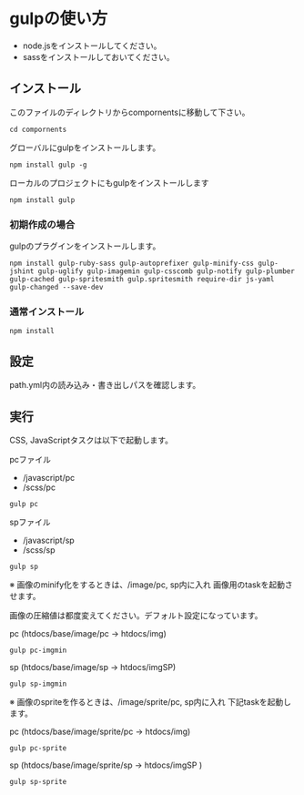 # gulpの使い方

- node.jsをインストールしてください。
- sassをインストールしておいてください。 

## インストール

このファイルのディレクトリからcompornentsに移動して下さい。

```
cd compornents
```




グローバルにgulpをインストールします。

```
npm install gulp -g
```

ローカルのプロジェクトにもgulpをインストールします

```
npm install gulp
```

### 初期作成の場合

gulpのプラグインをインストールします。

```
npm install gulp-ruby-sass gulp-autoprefixer gulp-minify-css gulp-jshint gulp-uglify gulp-imagemin gulp-csscomb gulp-notify gulp-plumber gulp-cached gulp-spritesmith gulp.spritesmith require-dir js-yaml gulp-changed --save-dev
```

### 通常インストール

```
npm install
```


## 設定

path.yml内の読み込み・書き出しパスを確認します。

## 実行

CSS, JavaScriptタスクは以下で起動します。

pcファイル
- /javascript/pc
- /scss/pc

```
gulp pc
```

spファイル
- /javascript/sp
- /scss/sp

```
gulp sp
```



※ 画像のminify化をするときは、/image/pc, sp内に入れ
画像用のtaskを起動させます。

画像の圧縮値は都度変えてください。デフォルト設定になっています。

pc (htdocs/base/image/pc → htdocs/img)
 ```
 gulp pc-imgmin
 ```

sp (htdocs/base/image/sp → htdocs/imgSP)
```
gulp sp-imgmin
```


※ 画像のspriteを作るときは、/image/sprite/pc, sp内に入れ
下記taskを起動します。

pc (htdocs/base/image/sprite/pc → htdocs/img)
```
gulp pc-sprite
```

sp (htdocs/base/image/sprite/sp →  htdocs/imgSP                                                                                                                                                                                                                                                                                                                                                                                                                       )
```
gulp sp-sprite
```

